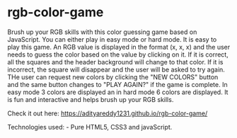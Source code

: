 # rgb-color-game

Brush up your RGB skills with this color guessing game based on JavaScript. You can either play in easy mode or hard mode. It is easy to play this game. An RGB value is displayed in the format (x, x, x) and the user needs to guess the color based on the value by clicking on it. If it is correct, all the squares and the header background will change to that color. If it is incorrect, the square will disappear and the user will be asked to try again. THe user can request new colors by clicking the "NEW COLORS" button and the same button changes to "PLAY AGAIN?" if the game is complete. In easy mode 3 colors are displayed an in hard mode 6 colors are displayed. It is fun and interactive and helps brush up your RGB skills.

Check it out here: https://adityareddy1231.github.io/rgb-color-game/

Technologies used: -
Pure HTML5, CSS3 and javaScript.
